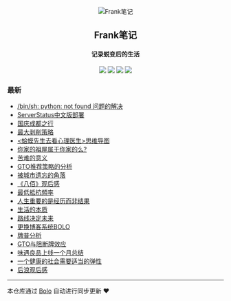 <p align="center"><img alt="Frank笔记" src="https://img.hacpai.com/avatar/1567567929066_1567591058303.jpeg?ima"></p><h2 align="center">
Frank笔记
</h2>

<h4 align="center">记录蜕变后的生活</h4>
<p align="center"><a title="Frank笔记" target="_blank" href="https://github.com/dqswan18/bolo-blog"><img src="https://img.shields.io/github/last-commit/dqswan18/bolo-blog.svg?style=flat-square&color=FF9900"></a>
<a title="GitHub repo size in bytes" target="_blank" href="https://github.com/dqswan18/bolo-blog"><img src="https://img.shields.io/github/repo-size/dqswan18/bolo-blog.svg?style=flat-square"></a>
<a title="Bolo Version" target="_blank" href="https://github.com/adlered/bolo-solo"><img src="https://img.shields.io/badge/bolo-v2.1 稳定版-f1e05a.svg?style=flat-square&color=blueviolet"></a>
<a title="Hits" target="_blank" href="https://github.com/88250/hits"><img src="https://hits.b3log.org/dqswan18/bolo-blog.svg"></a></p>

### 最新

* [/bin/sh: python: not found 问题的解决](https://frank2019.me/articles/2020/10/30/1604026173105.html)
* [ServerStatus中文版部署](https://frank2019.me/articles/2020/10/28/1603856210593.html)
* [国庆成都之行](https://frank2019.me/articles/2020/10/14/1602662318272.html)
* [最大剥削策略](https://frank2019.me/articles/2020/09/27/1601195250306.html)
* [<蛤蟆先生去看心理医生>思维导图](https://frank2019.me/articles/2020/09/22/1600787080690.html)
* [你家的祖屋属于你家的么?](https://frank2019.me/articles/2020/09/17/1600321716966.html)
* [苦难的意义](https://frank2019.me/articles/2020/09/11/1599793411863.html)
* [GTO推荐策略的分析](https://frank2019.me/articles/2020/09/01/1598944987736.html)
* [被城市遗忘的角落](https://frank2019.me/articles/2020/08/29/1598688631894.html)
* [《八佰》观后感](https://frank2019.me/articles/2020/08/21/1597997031263.html)
* [ 最低抵抗頻率](https://frank2019.me/articles/2020/08/18/1597721750710.html)
* [人生重要的是经历而非结果](https://frank2019.me/articles/2020/08/01/1596268406098.html)
* [生活的本质](https://frank2019.me/articles/2020/08/01/1596257432860.html)
* [路线决定未来](https://frank2019.me/articles/2020/07/30/1596091390072.html)
* [更换博客系统BOLO](https://frank2019.me/articles/2020/07/23/1595515472630.html)
* [牌普分析](https://frank2019.me/articles/2020/07/23/1595472884919.html)
* [GTO与阻断牌效应](https://frank2019.me/articles/2020/07/11/1594402044352.html)
* [味遇良品上线一个月总结](https://frank2019.me/articles/2020/06/26/1593157426299.html)
* [一个健康的社会需要适当的弹性](https://frank2019.me/articles/2020/06/03/1591193328342.html)
* [后浪观后感](https://frank2019.me/articles/2020/05/05/1588650794451.html)



---

本仓库通过 [Bolo](https://github.com/adlered/bolo-solo) 自动进行同步更新 ❤️ 